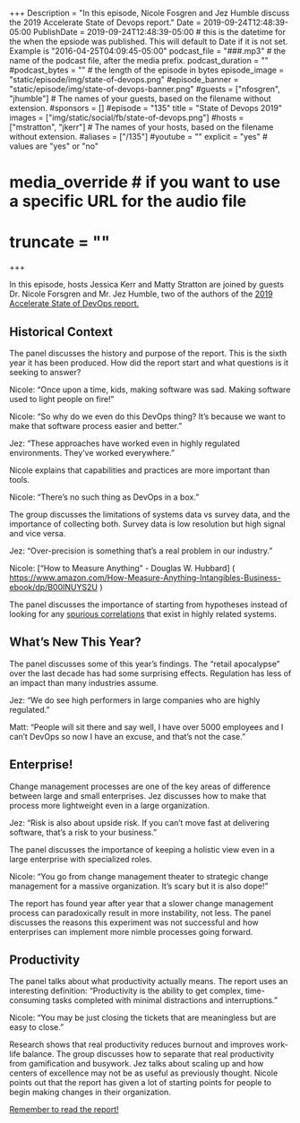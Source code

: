 +++
Description = "In this episode, Nicole Fosgren and Jez Humble discuss the 2019 Accelerate State of Devops report."
Date = 2019-09-24T12:48:39-05:00
PublishDate = 2019-09-24T12:48:39-05:00 # this is the datetime for the when the epsiode was published. This will default to Date if it is not set. Example is "2016-04-25T04:09:45-05:00"
podcast_file = "###.mp3" # the name of the podcast file, after the media prefix.
podcast_duration = ""
#podcast_bytes = "" # the length of the episode in bytes
episode_image = "static/episode/img/state-of-devops.png"
#episode_banner = "static/episode/img/state-of-devops-banner.png"
#guests = ["nfosgren", "jhumble"] # The names of your guests, based on the filename without extension.
#sponsors = []
#episode = "135"
title = "State of Devops 2019"
images = ["img/static/social/fb/state-of-devops.png"]
#hosts = ["mstratton", "jkerr"] # The names of your hosts, based on the filename without extension.
#aliases = ["/135"]
#youtube = ""
explicit = "yes" # values are "yes" or "no"
# media_override # if you want to use a specific URL for the audio file
# truncate = ""
+++

In this episode, hosts Jessica Kerr and Matty Stratton are joined by guests Dr. Nicole Forsgren  and Mr. Jez Humble, two of the authors of the [2019 Accelerate State of DevOps report.](https://cloud.google.com/blog/products/devops-sre/the-2019-accelerate-state-of-devops-elite-performance-productivity-and-scaling)

## Historical Context

The panel discusses the history and purpose of the report. This is the sixth year it has been produced. How did the report start and what questions is it seeking to answer? 

Nicole: “Once upon a time, kids, making software was sad. Making software used to light people on fire!” 

Nicole: “So why do we even do this DevOps thing? It’s because we want to make that software process easier and better.”

Jez: “These approaches have worked even in highly regulated environments. They’ve worked everywhere.”

Nicole explains that capabilities and practices are more important than tools.

Nicole: “There’s no such thing as DevOps in a box.”

The group discusses the limitations of systems data vs survey data, and the importance of collecting both. Survey data is low resolution but high signal and vice versa.

Jez: “Over-precision is something that’s a real problem in our industry.”

Nicole: [“How to Measure Anything” - Douglas W. Hubbard] ( https://www.amazon.com/How-Measure-Anything-Intangibles-Business-ebook/dp/B00INUYS2U )

The panel discusses the importance of starting from hypotheses instead of looking for any [spurious correlations]( https://www.tylervigen.com/spurious-correlations ) that exist in highly related systems.

## What’s New This Year?
The panel discusses some of this year’s findings. The “retail apocalypse” over the last decade has had some surprising effects. Regulation has less of an impact than many industries assume. 

Jez: “We do see high performers in large companies who are highly regulated.”

Matt: “People will sit there and say well, I have over 5000 employees and I can’t DevOps so now I have an excuse, and that’s not the case.”

## Enterprise!

Change management processes are one of the key areas of difference between large and small enterprises. Jez discusses how to make that process more lightweight even in a large organization.

Jez: “Risk is also about upside risk. If you can’t move fast at delivering software, that’s a risk to your business.”

The panel discusses the importance of keeping a holistic view even in a large enterprise with specialized roles. 

Nicole: “You go from change management theater to strategic change management for a massive organization. It’s scary but it is also dope!”

The report has found year after year that a slower change management process can paradoxically result in more instability, not less. The panel discusses the reasons this experiment was not successful and how enterprises can implement more nimble processes going forward.

## Productivity

The panel talks about what productivity actually means. The report uses an interesting definition: “Productivity is the ability to get complex, time-consuming tasks completed with minimal distractions and interruptions.”

Nicole: “You may be just closing the tickets that are meaningless but are easy to close.”

Research shows that real productivity reduces burnout and improves work-life balance. The group discusses how to separate that real productivity from gamification and busywork.
Jez talks about scaling up and how centers of excellence may not be as useful as previously thought. Nicole points out that the report has given a lot of starting points for people to begin making changes in their organization.

[Remember to read the report!](https://cloud.google.com/blog/products/devops-sre/the-2019-accelerate-state-of-devops-elite-performance-productivity-and-scaling])
